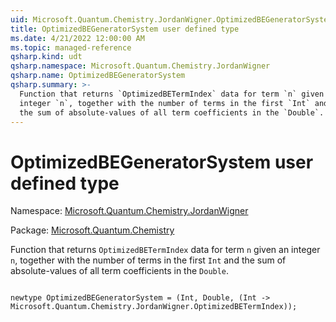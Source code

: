 ```yaml
---
uid: Microsoft.Quantum.Chemistry.JordanWigner.OptimizedBEGeneratorSystem
title: OptimizedBEGeneratorSystem user defined type
ms.date: 4/21/2022 12:00:00 AM
ms.topic: managed-reference
qsharp.kind: udt
qsharp.namespace: Microsoft.Quantum.Chemistry.JordanWigner
qsharp.name: OptimizedBEGeneratorSystem
qsharp.summary: >-
  Function that returns `OptimizedBETermIndex` data for term `n` given an
  integer `n`, together with the number of terms in the first `Int` and
  the sum of absolute-values of all term coefficients in the `Double`.
---
```


# OptimizedBEGeneratorSystem user defined type

Namespace: [Microsoft.Quantum.Chemistry.JordanWigner](xref:Microsoft.Quantum.Chemistry.JordanWigner)

Package: [Microsoft.Quantum.Chemistry](https://nuget.org/packages/Microsoft.Quantum.Chemistry)


Function that returns `OptimizedBETermIndex` data for term `n` given aninteger `n`, together with the number of terms in the first `Int` andthe sum of absolute-values of all term coefficients in the `Double`.

```qsharp

newtype OptimizedBEGeneratorSystem = (Int, Double, (Int -> Microsoft.Quantum.Chemistry.JordanWigner.OptimizedBETermIndex));
```

